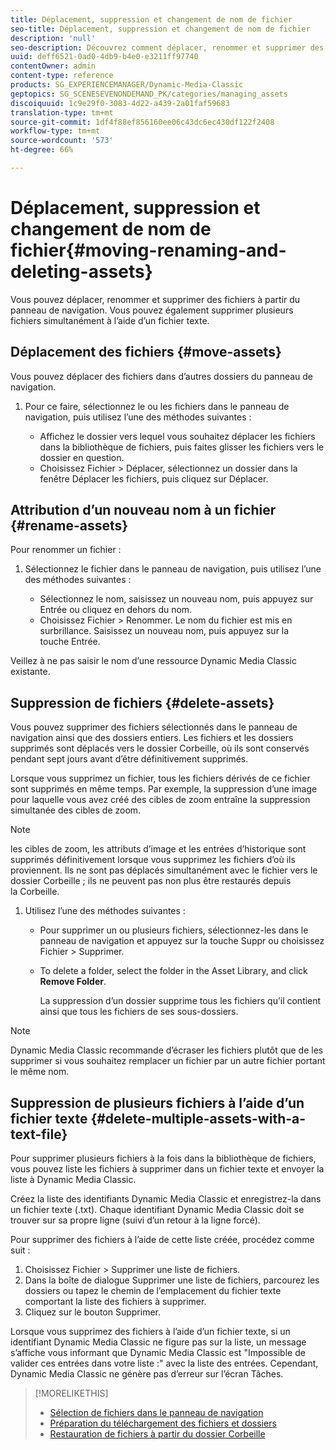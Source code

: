 ```yaml
---
title: Déplacement, suppression et changement de nom de fichier
seo-title: Déplacement, suppression et changement de nom de fichier
description: 'null'
seo-description: Découvrez comment déplacer, renommer et supprimer des fichiers.
uuid: deff6521-0ad0-4db9-b4e0-e3211ff97740
contentOwner: admin
content-type: reference
products: SG_EXPERIENCEMANAGER/Dynamic-Media-Classic
geptopics: SG_SCENESEVENONDEMAND_PK/categories/managing_assets
discoiquuid: 1c9e29f0-3083-4d22-a439-2a01faf59683
translation-type: tm+mt
source-git-commit: 1df4f88ef856160ee06c43dc6ec430df122f2408
workflow-type: tm+mt
source-wordcount: '573'
ht-degree: 66%

---
```



# Déplacement, suppression et changement de nom de fichier{#moving-renaming-and-deleting-assets}

Vous pouvez déplacer, renommer et supprimer des fichiers à partir du panneau de navigation. Vous pouvez également supprimer plusieurs fichiers simultanément à l’aide d’un fichier texte.

## Déplacement des fichiers {#move-assets}

Vous pouvez déplacer des fichiers dans d’autres dossiers du panneau de navigation.

1. Pour ce faire, sélectionnez le ou les fichiers dans le panneau de navigation, puis utilisez l’une des méthodes suivantes :

   * Affichez le dossier vers lequel vous souhaitez déplacer les fichiers dans la bibliothèque de fichiers, puis faites glisser les fichiers vers le dossier en question.
   * Choisissez Fichier > Déplacer, sélectionnez un dossier dans la fenêtre Déplacer les fichiers, puis cliquez sur Déplacer.

## Attribution d’un nouveau nom à un fichier {#rename-assets}

Pour renommer un fichier :

1. Sélectionnez le fichier dans le panneau de navigation, puis utilisez l’une des méthodes suivantes :

   * Sélectionnez le nom, saisissez un nouveau nom, puis appuyez sur Entrée ou cliquez en dehors du nom.
   * Choisissez Fichier > Renommer. Le nom du fichier est mis en surbrillance. Saisissez un nouveau nom, puis appuyez sur la touche Entrée.

Veillez à ne pas saisir le nom d’une ressource Dynamic Media Classic existante.

## Suppression de fichiers {#delete-assets}

Vous pouvez supprimer des fichiers sélectionnés dans le panneau de navigation ainsi que des dossiers entiers. Les fichiers et les dossiers supprimés sont déplacés vers le dossier Corbeille, où ils sont conservés pendant sept jours avant d’être définitivement supprimés.

Lorsque vous supprimez un fichier, tous les fichiers dérivés de ce fichier sont supprimés en même temps. Par exemple, la suppression d’une image pour laquelle vous avez créé des cibles de zoom entraîne la suppression simultanée des cibles de zoom.

>[!NOTE]
>
>les cibles de zoom, les attributs d’image et les entrées d’historique sont supprimés définitivement lorsque vous supprimez les fichiers d’où ils proviennent. Ils ne sont pas déplacés simultanément avec le fichier vers le dossier Corbeille ; ils ne peuvent pas non plus être restaurés depuis la Corbeille.

1. Utilisez l’une des méthodes suivantes :

   * Pour supprimer un ou plusieurs fichiers, sélectionnez-les dans le panneau de navigation et appuyez sur la touche Suppr ou choisissez Fichier > Supprimer.
   * To delete a folder, select the folder in the Asset Library, and click **Remove Folder**.

      La suppression d’un dossier supprime tous les fichiers qu’il contient ainsi que tous les fichiers de ses sous-dossiers.

>[!NOTE]
>
>Dynamic Media Classic recommande d’écraser les fichiers plutôt que de les supprimer si vous souhaitez remplacer un fichier par un autre fichier portant le même nom.

## Suppression de plusieurs fichiers à l’aide d’un fichier texte {#delete-multiple-assets-with-a-text-file}

Pour supprimer plusieurs fichiers à la fois dans la bibliothèque de fichiers, vous pouvez liste les fichiers à supprimer dans un fichier texte et envoyer la liste à Dynamic Media Classic.

Créez la liste des identifiants Dynamic Media Classic et enregistrez-la dans un fichier texte (.txt). Chaque identifiant Dynamic Media Classic doit se trouver sur sa propre ligne (suivi d’un retour à la ligne forcé).

Pour supprimer des fichiers à l’aide de cette liste créée, procédez comme suit :

1. Choisissez Fichier > Supprimer une liste de fichiers.
1. Dans la boîte de dialogue Supprimer une liste de fichiers, parcourez les dossiers ou tapez le chemin de l’emplacement du fichier texte comportant la liste des fichiers à supprimer.
1. Cliquez sur le bouton Supprimer.

Lorsque vous supprimez des fichiers à l’aide d’un fichier texte, si un identifiant Dynamic Media Classic ne figure pas sur la liste, un message s’affiche vous informant que Dynamic Media Classic est &quot;Impossible de valider ces entrées dans votre liste :&quot; avec la liste des entrées. Cependant, Dynamic Media Classic ne génère pas d’erreur sur l’écran Tâches.

>[!MORELIKETHIS]
>
>* [Sélection de fichiers dans le panneau de navigation](selecting-assets-browse-panel.md#selecting_assets_in_the_browse_panel)
>* [Préparation du téléchargement des fichiers et dossiers](uploading-files.md#preparing_your_assets_and_folders_for_uploading)
>* [Restauration de fichiers à partir du dossier Corbeille](trash-folder.md#restoring_assets_from_the_trash_folder)

